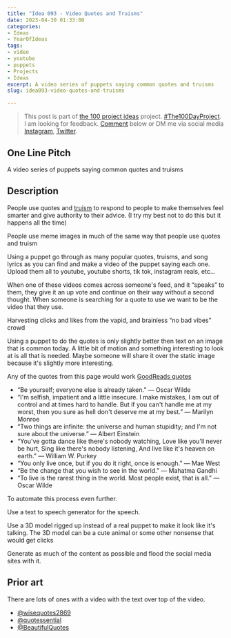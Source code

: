 ```yaml
---
title: "Idea 093 - Video Quotes and Truisms"
date: 2023-04-30 01:33:00
categories:
- Ideas
- YearOfIdeas
tags:
- video
- youtube
- puppets
- Projects
- Ideas
excerpt: A video series of puppets saying common quotes and truisms
slug: idea093-video-quotes-and-truisms

---
```


> This post is part of [the 100 project ideas](/projects/2023-100-ideas/) project. [#The100DayProject](https://www.the100dayproject.org/). I am looking for feedback. <a href='#utterances-comments'>Comment</a> below or DM me via social media <a href="https://instagram.com/funvill" rel="nofollow noopener noreferrer"><i class="fab fa-fw fa-instagram" aria-hidden="true"></i><span class="label">Instagram</span></a>, <a href="https://twitter.com/funvill" rel="nofollow noopener noreferrer"><i class="fab fa-fw fa-twitter" aria-hidden="true"></i><span class="label">Twitter</span></a>.

## One Line Pitch

A video series of puppets saying common quotes and truisms

## Description

People use quotes and [truism](https://www.merriam-webster.com/dictionary/truism) to respond to people to make themselves feel smarter and give authority to their advice. (I try my best not to do this but it happens all the time)

People use meme images in much of the same way that people use quotes and truism

Using a puppet go through as many popular quotes, truisms, and song lyrics as you can find and make a video of the puppet saying each one. Upload them all to youtube, youtube shorts, tik tok, instagram reals, etc…

When one of these videos comes across someone's feed, and it “speaks” to them, they give it an up vote and continue on their way without a second thought. When someone is searching for a quote to use we want to be the video that they use.

Harvesting clicks and likes from the vapid, and brainless “no bad vibes” crowd

Using a puppet to do the quotes is only slightly better then text on an image that is common today. A little bit of motion and something interesting to look at is all that is needed. Maybe someone will share it over the static image because it's slightly more interesting.

Any of the quotes from this page would work [GoodReads quotes](https://www.goodreads.com/quotes)

- “Be yourself; everyone else is already taken.” ― Oscar Wilde
- “I'm selfish, impatient and a little insecure. I make mistakes, I am out of control and at times hard to handle. But if you can't handle me at my worst, then you sure as hell don't deserve me at my best.” ― Marilyn Monroe
- “Two things are infinite: the universe and human stupidity; and I'm not sure about the universe.” ― Albert Einstein
- “You've gotta dance like there's nobody watching, Love like you'll never be hurt, Sing like there's nobody listening, And live like it's heaven on earth.” ― William W. Purkey
- “You only live once, but if you do it right, once is enough.” ― Mae West
- “Be the change that you wish to see in the world.” ― Mahatma Gandhi
- “To live is the rarest thing in the world. Most people exist, that is all.” ― Oscar Wilde

To automate this process even further.

Use a text to speech generator for the speech.

Use a 3D model rigged up instead of a real puppet to make it look like it's talking. The 3D model can be a cute animal or some other nonsense that would get clicks

Generate as much of the content as possible and flood the social media sites with it.

## Prior art

There are lots of ones with a video with the text over top of the video.

- [@wisequotes2869](https://www.youtube.com/@wisequotes2869)
- [@quotessential](https://www.youtube.com/@quotessential)
- [@BeautifulQuotes](https://www.youtube.com/@BeautifulQuotes-RJTAbhishekRam/)
